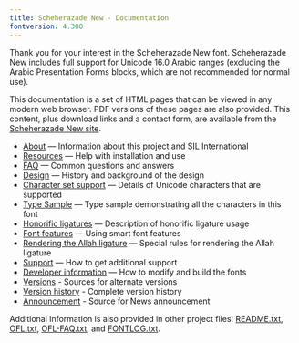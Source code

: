 ```yaml
---
title: Scheherazade New - Documentation
fontversion: 4.300
---
```


Thank you for your interest in the Scheherazade New font. Scheherazade New includes full support for Unicode 16.0 Arabic ranges (excluding the Arabic Presentation Forms blocks, which are not recommended for normal use).

This documentation is a set of HTML pages that can be viewed in any modern web browser. PDF versions of these pages are also provided. This content, plus download links and a contact form, are available from the [Scheherazade New site](https://software.sil.org/scheherazade/).

- [About](about.md) — Information about this project and SIL International
- [Resources](resources.md) — Help with installation and use
- [FAQ](faq.md) — Common questions and answers
- [Design](design.md) — History and background of the design
- [Character set support](charset.md) — Details of Unicode characters that are supported
- [Type Sample](sample.md) — Type sample demonstrating all the characters in this font
- [Honorific ligatures](honorifics.md) — Description of honorific ligature usage 
- [Font features](features.md) — Using smart font features
- [Rendering the Allah ligature](allah.md) — Special rules for rendering the Allah ligature
- [Support](support.md) — How to get additional support
- [Developer information](developer.md) — How to modify and build the fonts
- [Versions](versions.md) - Sources for alternate versions
- [Version history](history.md) - Complete version history
- [Announcement](announcement.md) - Source for News announcement

Additional information is also provided in other project files: [README.txt](../README.txt), [OFL.txt](../OFL.txt), [OFL-FAQ.txt](../OFL-FAQ.txt), and [FONTLOG.txt](../FONTLOG.txt).

